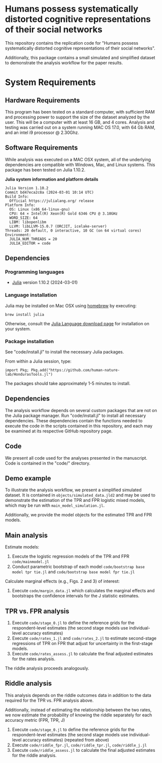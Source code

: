 # Humans possess systematically distorted cognitive representations of their social networks

This repository contains the replication code for "Humans possess systematically distorted cognitive representations of their social networks".

Additionally, this package contains a small simulated and simplified dataset to demonstrate the analysis workflow for the paper results.

# System Requirements

## Hardware Requirements

This program has been tested on a standard computer, with sufficient RAM and processing power to support the size of the dataset analyzed by the user. This will be a computer with at least 16 GB, and 4 cores. Analysis and testing was carried out on a system running MAC OS 17.0, with 64 Gb RAM, and an intel i9 processor @ 2.30Ghz.

## Software Requirements

While analysis was executed on a MAC OSX system, all of the underlying dependencies are compatible with Windows, Mac, and Linux systems. This package has been tested on Julia 1.10.2.

**Julia system information and platform details**

```
Julia Version 1.10.2
Commit bd47eca2c8a (2024-03-01 10:14 UTC)
Build Info:
  Official https://julialang.org/ release
Platform Info:
  OS: Linux (x86_64-linux-gnu)
  CPU: 64 × Intel(R) Xeon(R) Gold 6346 CPU @ 3.10GHz
  WORD_SIZE: 64
  LIBM: libopenlibm
  LLVM: libLLVM-15.0.7 (ORCJIT, icelake-server)
Threads: 20 default, 0 interactive, 10 GC (on 64 virtual cores)
Environment:
  JULIA_NUM_THREADS = 20
  JULIA_EDITOR = code
```

## Dependencies

### Programming languages

* [Julia](https://julialang.org) version 1.10.2 (2024-03-01)

### Language installation

Julia may be installed on Mac OSX using [homebrew](https://brew.sh) by executing:

```shell
brew install julia
```

Otherwise, consult the [Julia Language download page](https://julialang.org/downloads/) for installation on your system.

### Package installation

See "code/install.jl" to install the necessary Julia packages.

From within a Julia session, type:

```{julia}
import Pkg; Pkg.add("https://github.com/human-nature-lab/HondurasTools.jl")
```

The packages should take approximately 1-5 minutes to install.

## Dependencies

The analysis workflow depends on several custom packages that are not on the Julia package manager. Run "code/install.jl" to install all necessary dependencies. These dependencies contain the functions needed to execute the code in the scripts contained in this repository, and each may be examined at its respective GitHub repository page.

## Code

We present all code used for the analyses presented in the manuscript. Code is contained in the "code/" directory.

## Demo example

To illustrate the analysis workflow, we present a simplified simulated dataset. It is contained in `objects/simulated_data.jld2` and may be used to demonstrate the estimation of the TPR and FPR logistic mixed models, which may be run with `main_model_simulation.jl`.

Additionally, we provide the model objects for the estimated TPR and FPR models.

## Main analysis

Estimate models:
1. Execute the logistic regression models of the TPR and FPR `code/mainmodel.jl`
2. Conduct parametric bootstrap of each model `code/bootstrap base model tpr tie.jl` and `code/bootstrap base model fpr tie.jl`

Calculate marginal effects (e.g., Figs. 2 and 3) of interest:
1. Execute `code/margin_data.jl` which calculates the marginal effects and bootstraps the confidence intervals for the J statistic estimates.

## TPR vs. FPR analysis

1. Execute `code/stage_0.jl` to define the reference grids for the respondent-level estimates (the second stage models use individual-level accuracy estimates)
2. Execute `code/rates_1.jl` and `code/rates_2.jl` to estimate second-stage regressions of TPR on FPR that adjust for uncertainty in the first-stage models.
3. Execute `code/rates_assess.jl` to calculate the final adjusted estimates for the rates analysis.

The riddle analysis proceeds analogously.

## Riddle analysis

This analysis depends on the riddle outcomes data in addition to the data required for the TPR vs. FPR analysis above.

Additionally, instead of estimating the relationship between the two rates, we now estimate the probability of knowing the riddle separately for each accuracy metric (FPR, TPR, J)

1. Execute `code/stage_0.jl` to define the reference grids for the respondent-level estimates (the second stage models use individual-level accuracy estimates) (repeated from above)
2. Execute `code/riddle_fpr.jl`, `code/riddle_tpr.jl`, `code/riddle_j.jl`
3. Execute `code/riddle_assess.jl` to calculate the final adjusted estimates for the riddle analysis.
